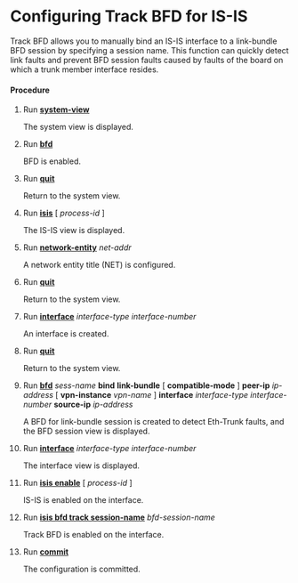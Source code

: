 Configuring Track BFD for IS-IS
===============================

Track BFD allows you to manually bind an IS-IS interface to a link-bundle BFD session by specifying a session name. This function can quickly detect link faults and prevent BFD session faults caused by faults of the board on which a trunk member interface resides.

#### Procedure

1. Run [**system-view**](cmdqueryname=system-view)
   
   
   
   The system view is displayed.
2. Run [**bfd**](cmdqueryname=bfd)
   
   
   
   BFD is enabled.
3. Run [**quit**](cmdqueryname=quit)
   
   
   
   Return to the system view.
4. Run [**isis**](cmdqueryname=isis) [ *process-id* ]
   
   
   
   The IS-IS view is displayed.
5. Run [**network-entity**](cmdqueryname=network-entity) *net-addr*
   
   
   
   A network entity title (NET) is configured.
6. Run [**quit**](cmdqueryname=quit)
   
   
   
   Return to the system view.
7. Run [**interface**](cmdqueryname=interface) *interface-type* *interface-number*
   
   
   
   An interface is created.
8. Run [**quit**](cmdqueryname=quit)
   
   
   
   Return to the system view.
9. Run [**bfd**](cmdqueryname=bfd) *sess-name* **bind** **link-bundle** [ **compatible-mode** ] **peer-ip** *ip-address* [ **vpn-instance** *vpn-name* ] **interface** *interface-type* *interface-number* **source-ip** *ip-address*
   
   
   
   A BFD for link-bundle session is created to detect Eth-Trunk faults, and the BFD session view is displayed.
10. Run [**interface**](cmdqueryname=interface) *interface-type* *interface-number*
    
    
    
    The interface view is displayed.
11. Run [**isis enable**](cmdqueryname=isis+enable) [ *process-id* ]
    
    
    
    IS-IS is enabled on the interface.
12. Run [**isis bfd track session-name**](cmdqueryname=isis+bfd+track+session-name) *bfd-session-name*
    
    
    
    Track BFD is enabled on the interface.
13. Run [**commit**](cmdqueryname=commit)
    
    
    
    The configuration is committed.